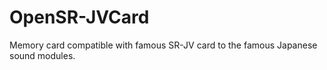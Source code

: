 # OpenSR-JVCard
Memory card compatible with famous SR-JV card to the famous Japanese sound modules.
